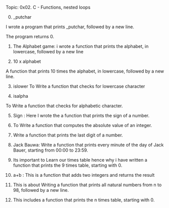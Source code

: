 Topic: 0x02. C - Functions, nested loops

0. _putchar

I wrote a program that prints _putchar, followed by a new line.

The program returns 0.


1. The Alphabet game: i wrote a function that prints the alphabet, in lowercase, followed by a new line

2. 10 x alphabet

A function that prints 10 times the alphabet, in lowercase, followed by a new line.

3. islower
To Write a function that checks for lowercase character

4. isalpha

To Write a function that checks for alphabetic character.

5. Sign : Here I wrote the a function that prints the sign of a number.

6. To Write a function that computes the absolute value of an integer.

7. Write a function that prints the last digit of a number.

8. Jack Bauwa: Write a function that prints every minute of the day of Jack Bauer, starting from 00:00 to 23:59.

9. Its important to Learn our times table hence why i have written a function that prints the 9 times table, starting with 0.

10. a+b : This is a function that adds two integers and returns the result

11. This is about Writing a function that prints all natural numbers from n to 98, followed by a new line.

12. This includes a function that prints the n times table, starting with 0.


